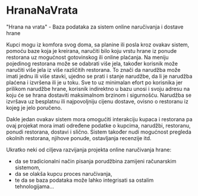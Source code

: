 # HranaNaVrata

"Hrana na vrata" - Baza podataka za sistem online naručivanja i dostave hrane

Kupci mogu iz komfora svog doma, sa planine ili posla kroz ovakav sistem, pomoću baze koja je kreirana, naručiti bilo koju vrstu hrane iz ponude restorana uz mogućnost gotovinskog ili online plaćanja. Na meniju pojedinog restorana može se odabrati više jela, također korisnik može naručiti više jela iz više različitih restorana. To znači da narudžba može imati jednu ili više stavki, ujedno se prati i stanje narudžbe, da li je narudžba plaćena i izvršena ili je u toku. Sve to uz minimalan efort po korisnika jer prilikom narudžbe hrane, korisnik indirektno u bazu unosi i svoju adresu na koju će se hrana dostaviti maksimalnom brzinom i sigurnošću. Narudžba se izvršava uz besplatnu ili najpovoljniju cijenu dostave, ovisno o restoranu iz kojeg je jelo poručeno.

Dakle jedan ovakav sistem mora omogućiti interakciju kupaca i restorana pa ovaj projekat mora imati određene podatke o kupcima, narudžbi, restoranu, ponudi restorana, dostavi i slično. Sistem također nudi mogućnost pregleda okolnih restorana, njihove ponude, ostavljanja recenzije itd.

Ukratko neki od ciljeva razvijanja projekta online naručivanja hrane:
- da se tradicionalni način pisanja porudžbina zamijeni računarskim sistemom,
- da se olakša kupcu proces naručivanja,
- te da se baza podataka može lahko integrisati sa ostalim tehnologijama...

